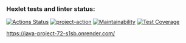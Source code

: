 ### Hexlet tests and linter status:
[![Actions Status](https://github.com/SpaceLudens/java-project-72/actions/workflows/hexlet-check.yml/badge.svg)](https://github.com/SpaceLudens/java-project-72/actions)
[![project-action](https://github.com/SpaceLudens/java-project-72/actions/workflows/build.yml/badge.svg)](https://github.com/SpaceLudens/java-project-72/actions/workflows/build.yml)
[![Maintainability](https://api.codeclimate.com/v1/badges/b87a097110371c6d977e/maintainability)](https://codeclimate.com/github/SpaceLudens/java-project-72/maintainability)
[![Test Coverage](https://api.codeclimate.com/v1/badges/b87a097110371c6d977e/test_coverage)](https://codeclimate.com/github/SpaceLudens/java-project-72/test_coverage)

https://java-project-72-s1sb.onrender.com/